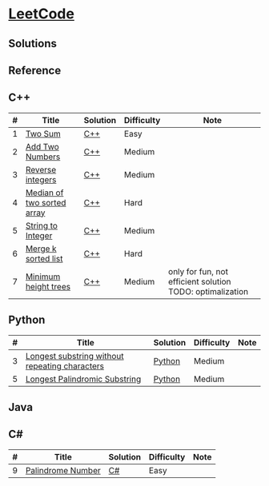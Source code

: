 # [LeetCode](https://leetcode.com/problemset/all/)



## Solutions


## Reference


## C++
|  #  | Title           |  Solution           |  Difficulty    | Note| 
|-----|---------------- | --------------- | --------------- |-----|
1 | [Two Sum](https://leetcode.com/problems/two-sum/description/) | [C++](./C++/two-sum.cpp) | Easy         |||
2 | [Add Two Numbers](https://leetcode.com/problems/add-two-numbers/) | [C++](./C++/add-two-numbers.cc) | Medium         |||
3 | [Reverse integers](https://leetcode.com/problems/reverse-integer/) | [C++](./C++/reverse-integers.cc) | Medium         |||
4 | [Median of two sorted array](https://leetcode.com/problems/median-of-two-sorted-arrays/) | [C++](./C++/medianOfTwoSortedArray.cc) | Hard         |||
5 | [String to Integer](https://leetcode.com/problems/string-to-integer-atoi/) | [C++](./C++/stringToInt.cc) | Medium         |||
6 | [Merge k sorted list](https://leetcode.com/problems/merge-k-sorted-lists/description/) | [C++](./C++/mergeKSortedList.cc) | Hard         |||
7 | [Minimum height trees](https://leetcode.com/problems/minimum-height-trees/description/) | [C++](./C++/min_height_tree.cc) | Medium | only for fun, not efficient solution TODO: optimalization |||

## Python
|  #  | Title           |  Solution           |  Difficulty    | Note| 
|-----|---------------- | --------------- | --------------- |-----|
3 | [Longest substring without repeating characters](https://leetcode.com/problems/longest-substring-without-repeating-characters/description/) | [Python](./Python/long_substring_without_rep_char.py) | Medium         |||
5 | [Longest Palindromic Substring](https://leetcode.com/problems/longest-palindromic-substring/description/) | [Python](./Python/longest_palindrome_substring.py) | Medium         |||


## Java

## C#
|  #  | Title           |  Solution           |  Difficulty    | Note| 
|-----|---------------- | --------------- | --------------- |-----|
9 | [Palindrome Number](https://leetcode.com/problems/palindrome-number/) | [C#](./CSharp/PalindromeNumber.cs) | Easy